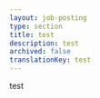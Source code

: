 ```yaml
---
layout: job-posting
type: section
title: test
description: test
archived: false
translationKey: test
---
```

test
